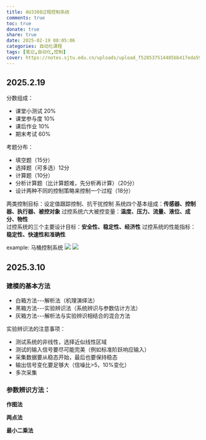 ```yaml
---
title: AU3308过程控制系统
comments: true
toc: true
donate: true
share: true
date: 2025-02-19 08:05:06
categories: 自动化课程
tags: [笔记,自动化,控制]
cover: https://notes.sjtu.edu.cn/uploads/upload_f528537514485bb417eda59aeb9690cf.png
---
```


## 2025.2.19

分数组成：

- 课堂小测试 20%
- 课堂参与度 10%
- 课后作业 10%
- 期末考试 60%

考题分布：

- 填空题（15分）
- 选择题（可多选）12分
- 计算题（10分）
- 分析计算题（比计算题难，先分析再计算）（20分）
- 设计两种不同的控制策略来控制一个过程（18分）

两类控制目标：设定值跟踪控制、抗干扰控制
系统四个基本组成：**传感器、控制器、执行器、被控对象**
过控系统六大被控变量：**温度、压力、流量、液位、成分、物性**  
过控系统的三个主要设计目标：**安全性、稳定性、经济性**
过控系统的性能指标：**稳定性、快速性和准确性**

example: 马桶控制系统
![](https://notes.sjtu.edu.cn/uploads/upload_3aa6b5730a127b562cc71913f927097f.png)
![](https://notes.sjtu.edu.cn/uploads/upload_167ace80029c4ed52ac93773ebbdfdb2.png)

## 2025.3.10

### 建模的基本方法

- 白箱方法---解析法（机理演绎法）
- 黑箱方法---实验辨识法（系统辨识与参数估计方法）
- 灰箱方法---解析法与实验辨识相结合的混合方法

实验辨识法的注意事项：

- 测试系统的非线性，选择近似线性区域
- 测试的输入信号要尽可能完美（例如标准阶跃响应输入）
- 采集数据要从稳态开始，最后也要保持稳态
- 输出信号变化要足够大（信噪比>5，10%变化）
- 多次采集

### 参数辨识方法：

**作图法**

**两点法**

**最小二乘法**